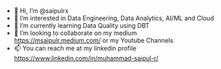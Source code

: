 - 👋 Hi, I’m @saipulrx
- 👀 I’m interested in Data Engineering, Data Analytics, AI/ML and Cloud 
- 🌱 I’m currently learning Data Quality using DBT
- 💞️ I’m looking to collaborate on my medium https://msaipulr.medium.com/ or my Youtube Channels
- 📫 You can reach me at my linkedin profile https://www.linkedin.com/in/muhammad-saipul-r/ 

<!---
saipulrx/saipulrx is a ✨ special ✨ repository because its `README.md` (this file) appears on your GitHub profile.
You can click the Preview link to take a look at your changes.
--->
